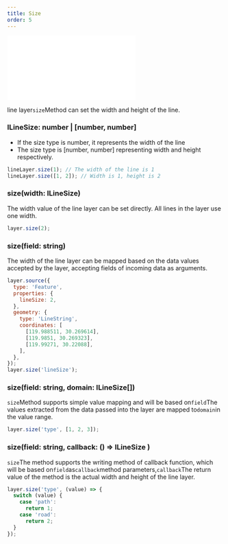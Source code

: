 ```yaml
---
title: Size
order: 5
---
```


<embed src="@/docs/api/common/style.md"></embed>

line layer`size`Method can set the width and height of the line.

### ILineSize: number | \[number, number]

- If the size type is number, it represents the width of the line
- The size type is \[number, number] representing width and height respectively.

```javascript
lineLayer.size(1); // The width of the line is 1
lineLayer.size([1, 2]); // Width is 1, height is 2
```

### size(width: ILineSize)

The width value of the line layer can be set directly. All lines in the layer use one width.

```js
layer.size(2);
```

### size(field: string)

The width of the line layer can be mapped based on the data values ​​accepted by the layer, accepting fields of incoming data as arguments.

```js
layer.source({
  type: 'Feature',
  properties: {
    lineSize: 2,
  },
  geometry: {
    type: 'LineString',
    coordinates: [
      [119.988511, 30.269614],
      [119.9851, 30.269323],
      [119.99271, 30.22088],
    ],
  },
});
layer.size('lineSize');
```

### size(field: string, domain: ILineSize\[])

`size`Method supports simple value mapping and will be based on`field`The values ​​extracted from the data passed into the layer are mapped to`domain`in the value range.

```js
layer.size('type', [1, 2, 3]);
```

### size(field: string, callback: () => ILineSize )

`size`The method supports the writing method of callback function, which will be based on`field`as`callback`method parameters,`callback`The return value of the method is the actual width and height of the line layer.

```js
layer.size('type', (value) => {
  switch (value) {
    case 'path':
      return 1;
    case 'road':
      return 2;
  }
});
```
